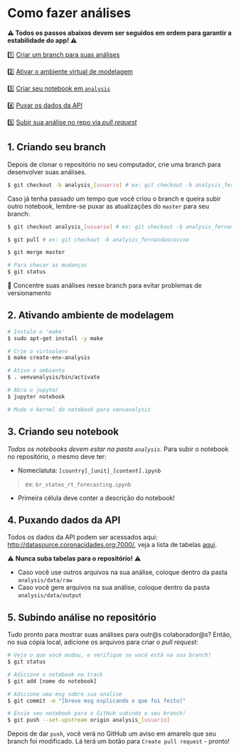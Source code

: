# Como fazer análises

**⚠️ Todos os passos abaixos devem ser seguidos em ordem para garantir a estabilidade do app! ⚠️**

1️⃣ [Criar um branch para suas análises](#1-criando-seu-branch)

2️⃣ [Ativar o ambiente virtual de modelagem](#2-ativando-ambiente-de-modelagem)

3️⃣ [Criar seu notebook em `analysis`](#3-criando-seu-notebook)

4️⃣ [Puxar os dados da API](#4-puxando-dados-da-api)

5️⃣ [Subir sua análise no repo via _pull request_](#5-subindo-análise-no-repositório)

## 1. Criando seu branch

Depois de clonar o repositório no seu computador, crie uma branch para desenvolver suas análises.

```bash
$ git checkout -b analysis_[usuario] # ex: git checkout -b analysis_fernandascovino
```

Caso já tenha passado um tempo que você criou o branch e queira subir outro notebook, lembre-se puxar as atualizações do `master` para seu branch:

```bash
$ git checkout analysis_[usuario] # ex: git checkout -b analysis_fernandascovino

$ git pull # ex: git checkout -b analysis_fernandascovino

$ git merge master

# Para checar as mudanças
$ git status
```

💬 Concentre suas análises nesse branch para evitar problemas de versionamento

## 2. Ativando ambiente de modelagem

```bash
# Instale o 'make'
$ sudo apt-get install -y make

# Crie o virtualenv
$ make create-env-analysis

# Ative o ambiente
$ . venvanalysis/bin/activate

# Abra o jupyter
$ jupyter notebook

# Mude o kernel do notebook para venvanalysis
```

## 3. Criando seu notebook

*Todos os notebooks devem estar na pasta `analysis`*. Para subir o notebook no repositório, o mesmo deve ter:

- Nomeclatuta: `[country]_[unit]_[content].ipynb` 
> ex: `br_states_rt_forecasting.ipynb`

- Primeira célula deve conter a descrição do notebook!

## 4. Puxando dados da API

Todos os dados da API podem ser acessados aqui: http://datasource.coronacidades.org:7000/, veja a lista de tabelas [aqui](https://github.com/ImpulsoGov/simulacovid-datasource/blob/master/README.md).

⚠️ **Nunca suba tabelas para o repositório!** ⚠️

- Caso você use outros arquivos na sua análise, coloque dentro da pasta `analysis/data/raw`
- Caso você gere arquivos na sua análise, coloque dentro da pasta `analysis/data/output`


## 5. Subindo análise no repositório

Tudo pronto para mostrar suas análises para outr@s colaborador@s? Então, no sua cópia local, adicione os arquivos para criar o _pull request_:

```bash
# Veja o que você mudou, e verifique se você está na sua branch!
$ git status

# Adicione o notebook no track
$ git add [nome do notebook]

# Adicione uma msg sobre sua analise
$ git commit -m "[breve msg esplicando o que foi feito]"

# Envie seu notebook para o GitHub subindo o seu branch!
$ git push --set-upstream origin analysis_[usuario]

```

Depois de dar `push`, você verá no GitHub um aviso em amarelo que seu branch foi modificado. Lá terá um botão para `Create pull request` - pronto!

